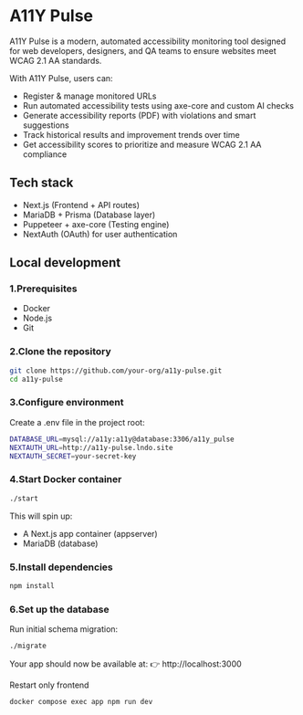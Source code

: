 # A11Y Pulse

A11Y Pulse is a modern, automated accessibility monitoring tool designed for web developers, designers, and QA teams to ensure websites meet WCAG 2.1 AA standards.

With A11Y Pulse, users can:

- Register & manage monitored URLs
- Run automated accessibility tests using axe-core and custom AI checks
- Generate accessibility reports (PDF) with violations and smart suggestions
- Track historical results and improvement trends over time
- Get accessibility scores to prioritize and measure WCAG 2.1 AA compliance

## Tech stack
- Next.js (Frontend + API routes)
- MariaDB + Prisma (Database layer)
- Puppeteer + axe-core (Testing engine)
- NextAuth (OAuth) for user authentication

## Local development

### 1.Prerequisites
 - Docker
 - Node.js
 - Git

### 2.Clone the repository
```bash
git clone https://github.com/your-org/a11y-pulse.git
cd a11y-pulse
```
### 3.Configure environment
Create a .env file in the project root:
```bash
DATABASE_URL=mysql://a11y:a11y@database:3306/a11y_pulse
NEXTAUTH_URL=http://a11y-pulse.lndo.site
NEXTAUTH_SECRET=your-secret-key
```
### 4.Start Docker container
```bash
./start
```
This will spin up:
- A Next.js app container (appserver)
- MariaDB (database)

### 5.Install dependencies
```bash
npm install
```

### 6.Set up the database
Run initial schema migration:
```bash
./migrate
```

Your app should now be available at:
👉 http://localhost:3000

Restart only frontend
```angular2html
docker compose exec app npm run dev
```
